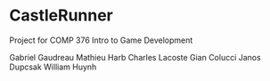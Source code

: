# CastleRunner
Project for COMP 376 Intro to Game Development 

Gabriel Gaudreau
Mathieu Harb
Charles Lacoste
Gian Colucci
Janos Dupcsak
William Huynh
